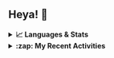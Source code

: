 ## Heya! 👋

<details>
  <summary><strong>📈 Languages & Stats</strong></summary>
  <img src="https://github-readme-stats.vercel.app/api?username=bunningss&show_icons=true&theme=dark&hide_border=true"
       alt="Tayef's GitHub stats" />
  <img src="https://github-readme-stats.vercel.app/api/top-langs/?username=bunningss&show_icons=true&theme=dark&hide_border=true&layout=compact&langs_count=5"
       alt="Tayef's Top GitHub Languages" />
</details>

<details>
<summary><strong> :zap: My Recent Activities </strong></summary>

<!-- ACTIVITY-LIST:START -->
- [bunningss pushed to master in bunningss/mds](https://github.com/bunningss/mds/compare/a8a30ef323...bdd7d7ff90)
- [bunningss pushed to master in bunningss/mds](https://github.com/bunningss/mds/compare/1045e6aacc...a8a30ef323)
- [bunningss pushed to main in bunningss/gonomot](https://github.com/bunningss/gonomot/compare/8ac69e13e3...2a0cb2ad4c)
- [bunningss pushed to main in bunningss/gonomot](https://github.com/bunningss/gonomot/compare/8ace9877ba...8ac69e13e3)
- [bunningss pushed to main in bunningss/gonomot](https://github.com/bunningss/gonomot/compare/071ef6efea...8ace9877ba)
<!-- ACTIVITY-LIST:END -->

</details>
